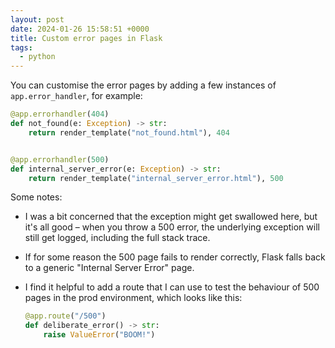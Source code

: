 ```yaml
---
layout: post
date: 2024-01-26 15:58:51 +0000
title: Custom error pages in Flask
tags:
  - python
---
```

You can customise the error pages by adding a few instances of `app.error_handler`, for example:

```python
@app.errorhandler(404)
def not_found(e: Exception) -> str:
    return render_template("not_found.html"), 404


@app.errorhandler(500)
def internal_server_error(e: Exception) -> str:
    return render_template("internal_server_error.html"), 500
```

Some notes:

*   I was a bit concerned that the exception might get swallowed here, but it's all good – when you throw a 500 error, the underlying exception will still get logged, including the full stack trace.

*   If for some reason the 500 page fails to render correctly, Flask falls back to a generic "Internal Server Error" page.

*   I find it helpful to add a route that I can use to test the behaviour of 500 pages in the prod environment, which looks like this:

    ```python
    @app.route("/500")
    def deliberate_error() -> str:
        raise ValueError("BOOM!")
    ```
